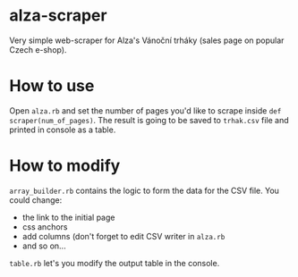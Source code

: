 # alza-scraper
Very simple web-scraper for Alza's Vánoční trháky (sales page on popular Czech e-shop).

# How to use
Open <code>alza.rb</code> and set the number of pages you'd like to scrape inside <code>def scraper(num_of_pages)</code>.
The result is going to be saved to <code>trhak.csv</code> file and printed in console as a table.

# How to modify
<code>array_builder.rb</code> contains the logic to form the data for the CSV file. You could change:
<ul>
  <li>the link to the initial page</li>
  <li>css anchors</li>
  <li>add columns (don't forget to edit CSV writer in <code>alza.rb</code></li>
  <li>and so on...</li>
</ul>

<code>table.rb</code> let's you modify the output table in the console. 
